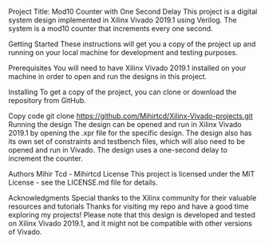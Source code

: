 Project Title: Mod10 Counter with One Second Delay
This project is a digital system design implemented in Xilinx Vivado 2019.1 using Verilog. The system is a mod10 counter that increments every one second.

Getting Started
These instructions will get you a copy of the project up and running on your local machine for development and testing purposes.

Prerequisites
You will need to have Xilinx Vivado 2019.1 installed on your machine in order to open and run the designs in this project.

Installing
To get a copy of the project, you can clone or download the repository from GitHub.

Copy code
git clone https://github.com/Mihirtcd/Xilinx-Vivado-projects.git
Running the design
The design can be opened and run in Xilinx Vivado 2019.1 by opening the .xpr file for the specific design. The design also has its own set of constraints and testbench files, which will also need to be opened and run in Vivado. The design uses a one-second delay to increment the counter.

Authors
Mihir Tcd - Mihirtcd
License
This project is licensed under the MIT License - see the LICENSE.md file for details.

Acknowledgments
Special thanks to the Xilinx community for their valuable resources and tutorials
Thanks for visiting my repo and have a good time exploring my projects!
Please note that this design is developed and tested on Xilinx Vivado 2019.1, and it might not be compatible with other versions of Vivado.
